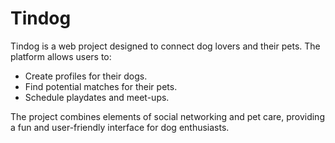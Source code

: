 # Tindog

Tindog is a web project designed to connect dog lovers and their pets. The platform allows users to:

- Create profiles for their dogs.
- Find potential matches for their pets.
- Schedule playdates and meet-ups.

The project combines elements of social networking and pet care, providing a fun and user-friendly interface for dog enthusiasts.
